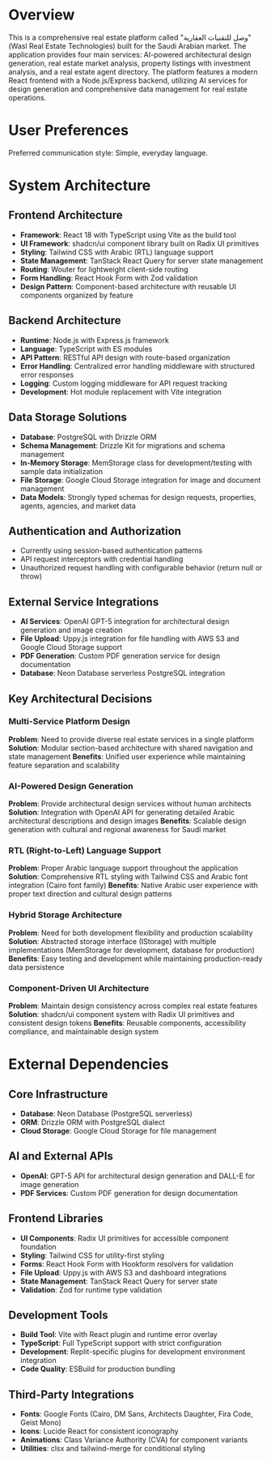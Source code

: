 # Overview

This is a comprehensive real estate platform called "وصل للتقنيات العقارية" (Wasl Real Estate Technologies) built for the Saudi Arabian market. The application provides four main services: AI-powered architectural design generation, real estate market analysis, property listings with investment analysis, and a real estate agent directory. The platform features a modern React frontend with a Node.js/Express backend, utilizing AI services for design generation and comprehensive data management for real estate operations.

# User Preferences

Preferred communication style: Simple, everyday language.

# System Architecture

## Frontend Architecture
- **Framework**: React 18 with TypeScript using Vite as the build tool
- **UI Framework**: shadcn/ui component library built on Radix UI primitives
- **Styling**: Tailwind CSS with Arabic (RTL) language support
- **State Management**: TanStack React Query for server state management
- **Routing**: Wouter for lightweight client-side routing
- **Form Handling**: React Hook Form with Zod validation
- **Design Pattern**: Component-based architecture with reusable UI components organized by feature

## Backend Architecture
- **Runtime**: Node.js with Express.js framework
- **Language**: TypeScript with ES modules
- **API Pattern**: RESTful API design with route-based organization
- **Error Handling**: Centralized error handling middleware with structured error responses
- **Logging**: Custom logging middleware for API request tracking
- **Development**: Hot module replacement with Vite integration

## Data Storage Solutions
- **Database**: PostgreSQL with Drizzle ORM
- **Schema Management**: Drizzle Kit for migrations and schema management
- **In-Memory Storage**: MemStorage class for development/testing with sample data initialization
- **File Storage**: Google Cloud Storage integration for image and document management
- **Data Models**: Strongly typed schemas for design requests, properties, agents, agencies, and market data

## Authentication and Authorization
- Currently using session-based authentication patterns
- API request interceptors with credential handling
- Unauthorized request handling with configurable behavior (return null or throw)

## External Service Integrations
- **AI Services**: OpenAI GPT-5 integration for architectural design generation and image creation
- **File Upload**: Uppy.js integration for file handling with AWS S3 and Google Cloud Storage support
- **PDF Generation**: Custom PDF generation service for design documentation
- **Database**: Neon Database serverless PostgreSQL integration

## Key Architectural Decisions

### Multi-Service Platform Design
**Problem**: Need to provide diverse real estate services in a single platform
**Solution**: Modular section-based architecture with shared navigation and state management
**Benefits**: Unified user experience while maintaining feature separation and scalability

### AI-Powered Design Generation
**Problem**: Provide architectural design services without human architects
**Solution**: Integration with OpenAI API for generating detailed Arabic architectural descriptions and design images
**Benefits**: Scalable design generation with cultural and regional awareness for Saudi market

### RTL (Right-to-Left) Language Support
**Problem**: Proper Arabic language support throughout the application
**Solution**: Comprehensive RTL styling with Tailwind CSS and Arabic font integration (Cairo font family)
**Benefits**: Native Arabic user experience with proper text direction and cultural design patterns

### Hybrid Storage Architecture
**Problem**: Need for both development flexibility and production scalability
**Solution**: Abstracted storage interface (IStorage) with multiple implementations (MemStorage for development, database for production)
**Benefits**: Easy testing and development while maintaining production-ready data persistence

### Component-Driven UI Architecture
**Problem**: Maintain design consistency across complex real estate features
**Solution**: shadcn/ui component system with Radix UI primitives and consistent design tokens
**Benefits**: Reusable components, accessibility compliance, and maintainable design system

# External Dependencies

## Core Infrastructure
- **Database**: Neon Database (PostgreSQL serverless)
- **ORM**: Drizzle ORM with PostgreSQL dialect
- **Cloud Storage**: Google Cloud Storage for file management

## AI and External APIs
- **OpenAI**: GPT-5 API for architectural design generation and DALL-E for image generation
- **PDF Services**: Custom PDF generation for design documentation

## Frontend Libraries
- **UI Components**: Radix UI primitives for accessible component foundation
- **Styling**: Tailwind CSS for utility-first styling
- **Forms**: React Hook Form with Hookform resolvers for validation
- **File Upload**: Uppy.js with AWS S3 and dashboard integrations
- **State Management**: TanStack React Query for server state
- **Validation**: Zod for runtime type validation

## Development Tools
- **Build Tool**: Vite with React plugin and runtime error overlay
- **TypeScript**: Full TypeScript support with strict configuration
- **Development**: Replit-specific plugins for development environment integration
- **Code Quality**: ESBuild for production bundling

## Third-Party Integrations
- **Fonts**: Google Fonts (Cairo, DM Sans, Architects Daughter, Fira Code, Geist Mono)
- **Icons**: Lucide React for consistent iconography
- **Animations**: Class Variance Authority (CVA) for component variants
- **Utilities**: clsx and tailwind-merge for conditional styling